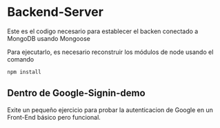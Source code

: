 # Backend-Server

Este es el codigo necesario para establecer el backen
conectado a MongoDB usando Mongoose


Para ejecutarlo, es necesario reconstruir los módulos 
de node usando el comando 

```
npm install
```

## Dentro de Google-Signin-demo
Exite un pequeño ejercicio para probar la 
autenticacion de Google en un Front-End básico pero 
funcional.